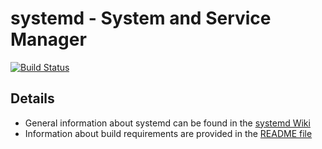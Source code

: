 # systemd - System and Service Manager

[![Build Status](https://semaphoreci.com/api/v1/projects/28a5a3ca-3c56-4078-8b5e-7ed6ef912e14/443470/shields_badge.svg)](https://semaphoreci.com/systemd/systemd)

## Details

 * General information about systemd can be found in the [systemd Wiki](http://www.freedesktop.org/wiki/Software/systemd)
 * Information about build requirements are provided in the [README file](../master/README)
